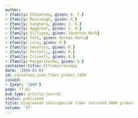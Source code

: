 ```yaml
---
author:
- {family: Schaafsma, given: D. T.}
- {family: Mossadegh, given: R.}
- {family: Sanghera, given: J. S.}
- {family: Aggarwal, given: I. D.}
- {family: Gilligan, given: Jonathan Mark}
- {family: Tolk, given: Norman Henry}
- {family: Luce, given: M.}
- {family: Generosi, given: R.}
- {family: Perfetti, given: P.}
- {family: Cricenti, given: A.}
- {family: Margaritondo, given: G.}
container-title: Ultramicroscopy
date: '1999-01-01'
id: schaafsma_snom_fiber_probes_1999
issued:
- {year: '1999'}
page: 77-81
pub_type: article-journal
status: published
title: Singlemode chalcogenide fiber infrared SNOM probes
volume: '77'
---
```

